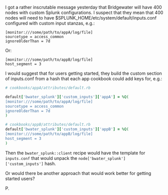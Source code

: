 I got a rather inscrutable message yesterday that Bridgewater will have 400 nodes with custom Splunk configurations. I suspect that they mean that 400 nodes will need to have $SPLUNK_HOME/etc/system/default/inputs.conf configured with custom input stanzas, e.g.:

```
[monitor:///some/path/to/appA/log/file]
sourcetype = access_common
ignoreOlderThan = 7d
```

Or:
```
[monitor:///some/path/to/appB/log/file]
host_segment = 3
```



I would suggest that for users getting started, they build the custom section of inputs.conf from a hash that each app cookbook could add keys for, e.g.:

```ruby
# cookbooks/appA/attributes/default.rb

default['bwater_splunk']['custom_inputs']['appA'] = %Q(
[monitor:///some/path/to/appA/log/file]
sourcetype = access_common
ignoreOlderThan = 7d
)
```

```ruby
# cookbooks/appB/attributes/default.rb
default['bwater_splunk']['custom_inputs']['appB'] = %Q(
[monitor:///some/path/to/appB/log/file]
host_segment = 3
)
```

Then the `bwater_splunk::client` recipe would have the template for `inputs.conf` that would unpack the `node['bwater_splunk']['custom_inputs']` hash.

Or would there be another approach that would work better for getting started users?

P.

